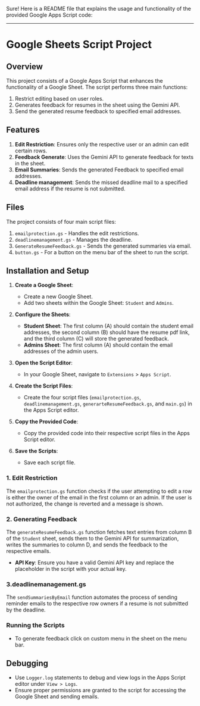 Sure! Here is a README file that explains the usage and functionality of the provided Google Apps Script code:

---

# Google Sheets Script Project

## Overview

This project consists of a Google Apps Script that enhances the functionality of a Google Sheet. The script performs three main functions:

1. Restrict editing based on user roles.
2. Generates feedback for resumes in the sheet using the Gemini API.
3. Send the generated resume feedback to specified email addresses.

## Features

1. **Edit Restriction**: Ensures only the respective user or an admin can edit certain rows.
2. **Feedback Generate**: Uses the Gemini API to generate feedback for texts in the sheet.
3. **Email Summaries**: Sends the generated Feedback to specified email addresses.
4. **Deadline management**: Sends the missed deadline mail to a specified email address if the resume is not submitted.

## Files

The project consists of four main script files:

1. `emailprotection.gs` - Handles the edit restrictions.
2. `deadlinemanagement.gs` - Manages the deadline.
3. `GenerateResumeFeedback.gs` - Sends the generated summaries via email.
4. `button.gs` - For a button on the menu bar of the sheet to run the script.

## Installation and Setup

1. **Create a Google Sheet**:
   - Create a new Google Sheet.
   - Add two sheets within the Google Sheet: `Student` and `Admins`.

2. **Configure the Sheets**:
   - **Student Sheet**: The first column (A) should contain the student email addresses, the second column (B) should have the resume pdf link, and the third column (C) will store the generated feedback.
   - **Admins Sheet**: The first column (A) should contain the email addresses of the admin users.

3. **Open the Script Editor**:
   - In your Google Sheet, navigate to `Extensions` > `Apps Script`.

4. **Create the Script Files**:
   - Create the four script files (`emailprotection.gs`, `deadlinemanagement.gs`, `generarteResumeFeedback.gs`, and `main.gs`) in the Apps Script editor.

5. **Copy the Provided Code**:
   - Copy the provided code into their respective script files in the Apps Script editor.

6. **Save the Scripts**:
   - Save each script file.


### 1. Edit Restriction

The `emailprotection.gs` function checks if the user attempting to edit a row is either the owner of the email in the first column or an admin. If the user is not authorized, the change is reverted and a message is shown.

### 2. Generating Feedback

The `generateResumeFeedback.gs` function fetches text entries from column B of the `Student` sheet, sends them to the Gemini API for summarization, writes the summaries to column D, and sends the feedback to the respective emails.

- **API Key**: Ensure you have a valid Gemini API key and replace the placeholder in the script with your actual key.

### 3.deadlinemanagement.gs

The `sendSummariesByEmail` function automates the process of sending reminder emails to the respective row owners if a resume is not submitted by the deadline.


### Running the Scripts

- To generate feedback click on custom menu in the sheet on the menu bar.

## Debugging

- Use `Logger.log` statements to debug and view logs in the Apps Script editor under `View > Logs`.
- Ensure proper permissions are granted to the script for accessing the Google Sheet and sending emails.


